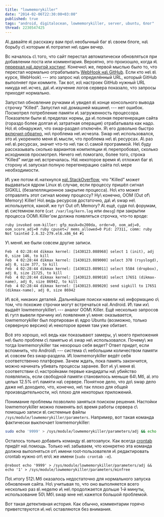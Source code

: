 ```yaml
---
title: "lowmemorykiller"
date: "2014-02-06T22:30:00+03:00"
published: true
tags: "android, digitalocean, lowmemorykiller, server, ubuntu, блог"
thread: 2230547425
---
```


А\ давайте я\ расскажу вам про\ необычный баг в\ своем блоге, на\ борьбу с\ которым я\ потратил не\ один вечер.

Вс началось с\ того, что сайт перестал автоматически обновляться при добавлении поста или комментария. Вероятно, это
произошло, когда я\ [переехал на\ другой хостинг][digital-ocean]. Конечно\ же, первой мыслью было то, что перестал
нормально отрабатывать [WebHook на\ GitHub][webhook]. Если кто не\ в\ курсе, WebHook\ --- это запрос на\ определённый
URL, который GitHub выполняет при коммите. Так вот, из\ настроек GitHub нужный URL никуда не\ исчез, да\ и\ изучение
логов сервера показало, что запросы приходят нормально.

Запустил обновление ручками и\ увидел в\ конце консольного вывода строчку "Killed". Запустил на\ домашней машине\ ---
нет ошибок. Посмотрел потребление памяти и\ загруженность процессора. Показатели были в\ пределах нормы, да и\ полная
перегенерация сайта (гораздо более долгая и\ затратная операция) отрабатывала как надо. Но\ я\ обнаружил, что
swap&#8209;раздел отключён. Я\ его довольно быстро [включил обратно][swap], но\ проблема не\ исчезла. Swap
не\ использовался, это и\ укоренило меня в\ мысли, что проблема не\ в\ ресурсах. А\ раз не\ в\ ресурсах, значит
что&#8209;то не\ так с\ самой программой. Не\ буду рассказывать сколько вариантов компиляции я\ перепробовал, сколько
исходников просмотрел. Ничего не\ помогало, более того, строка "Killed" нигде не\ встречалась. На\ некоторое время
я\ отложил баг в\ сторону и\ запускал полную перегенерацию сайта по\ мере необходимости.

И\ уже потом я\ наткнулся [на\ StackOverflow][killed], что "Killed" может выдаваться ядром Linux в\ случае, если
процессу пришёл сигнал SIGKILL (безапелляционное закрытие процесса). Но\ кто может отправлять этот сигнал моему
процессу? Ну\ конечно, OOM (Out of\ Memory) Killer! Но\ ведь ресурсов достаточно, да\ и\ swap не\ используется,
какой\ же тут Out of\ Memory? А\ ещё, судя по\ форумам, в\ системном логе (`cat /var/log/kern.log` или `dmesg`) при
закрытии процесса OOM\ Killer’ом должна появляться строчка, что&#8209;то вроде:

~~~~~no-highlight
ruby invoked oom-killer: gfp_mask=0x200da, order=0, oom_adj=0, oom_score_adj=0 ruby cpuset=/ mems_allowed=0 Pid: 27311, comm: ruby Not tainted 2.6.32-279.el6.x86_64 #1
~~~~~

У\ меня\ же были совсем другие записи.

~~~~~no-highlight
Feb  4 02:28:44 dikmax kernel: [1430123.088968] select 1 (init), adj 0, size 146, to kill
Feb  4 02:28:44 dikmax kernel: [1430123.089000] select 378 (rsyslogd), adj 0, size 377, to kill
Feb  4 02:28:44 dikmax kernel: [1430123.089011] select 5584 (dropbox), adj 0, size 21725, to kill
Feb  4 02:28:44 dikmax kernel: [1430123.089018] select 17651 (dikmax-name), adj 0, size 86942, to kill
Feb  4 02:28:44 dikmax kernel: [1430123.089020] send sigkill to 17651 (dikmax-name), adj 0, size 86942
~~~~~

И\ всё, никаких деталей. Дальнейшие поиски навели на\ информацию о\ том, что похожие строчки могут встречаться
на\ Android. И\ там их\ выдаёт lowmemorykiller\ --- аналог OOM\ Killer. Ещё несколько запросов в\ гугл вывели причину
их\ появления у\ меня: оказывается, lowmemorykiller был портирован в\ ядро Ubuntu (возможно, только серверную версию)
и\ некоторое время там уже обитает.

Всё это хорошо, но\ ведь как показывают замеры, у\ моего приложения не\ было проблем с\ памятью и\ swap
не\ использовался. Почему\ же тогда lowmemorykiller так нехорошо себя ведет? Ответ придет, если вспомнить, что
Android\ --- система с\ небольшим количеством памяти и\ совсем без swap&#8209;раздела. И\ lowmemorykiller ведёт себя
соответственно платформе. Зачем ждать, пока память закончится, можно начинать убивать процессы заранее. Вот и\ у\ меня
в\ соответствии с\ настройками первые кандидаты на\ убийство появлялись, если свободной памяти становилось меньше
64\ Мб, а\ это целых 12.5% от\ памяти на\ сервере. Понятное дело, что до\ swap дело даже не\ доходило, что, конечно,
не\ так плохо для общей производительности, но\ плохо для некоторых приложений.

Понимание проблемы позволило заняться поиском решения. Настойки lowmemorykiller можно поменять во\ время работы сервера
с\ помощью записи в\ системные файлы `/sys/module/lowmemorykiller/parameters`. Например, вот такая команда фактически
выключает lowmemorykiller:

~~~~~bash
sudo echo '9999' > /sys/module/lowmemorykiller/parameters/adj && echo '1' > /sys/module/lowmemorykiller/parameters/minfree
~~~~~

Осталось только добавить команду в\ автозапуск. Как всегда [crontab] придёт на\ помощь. Только не\ забываем, что
конкретно эта команда должна выполняться от\ имени root&#8209;пользователя и\ редактировать crontab нужно от\ его\ же
имени (`sudo crontab -e`).

~~~~~no-highlight
@reboot echo '9999' > /sys/module/lowmemorykiller/parameters/adj && echo '1' > /sys/module/lowmemorykiller/parameters/minfree
~~~~~

По\ итогу 512\ Мб оказалось недостаточно для нормального запуска обновления сайта. Но\ учитывая то, что оно выполняется
всего несколько раз в\ неделю и\ не\ продолжается дольше 1&#8209;й минуты, использование 50\ Мб\ swap мне не\ кажется
большой проблемой.

Вот такая детективная история. Как обычно, комментарии горячо приветствуются и\ не\ оставляются без внимания.

[crontab]: http://en.wikipedia.org/wiki/Cron
[digital-ocean]: http://dikmax.name/post/digitalocean/
[killed]: http://stackoverflow.com/questions/726690/who-killed-my-process-and-why
[swap]: https://www.digitalocean.com/community/articles/how-to-add-swap-on-ubuntu-12-04
[webhook]: https://help.github.com/articles/post-receive-hooks


